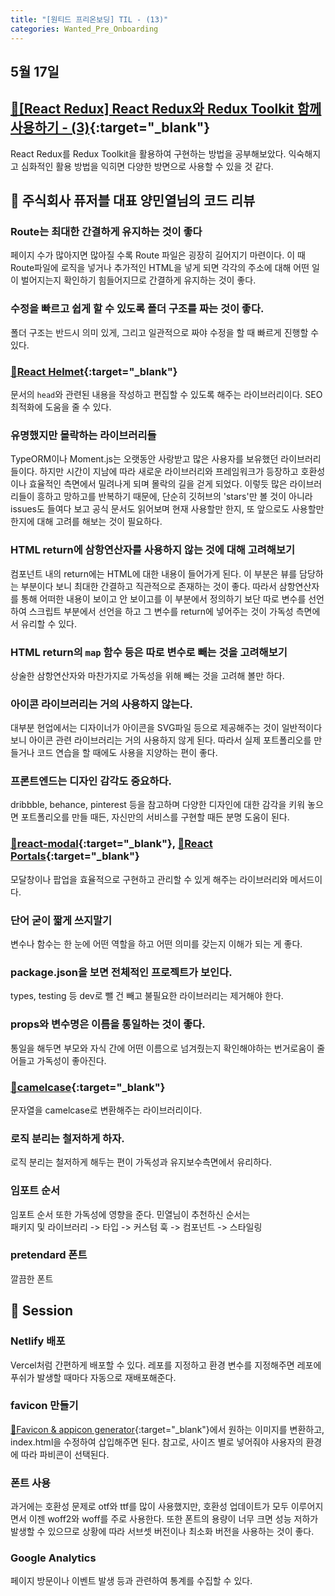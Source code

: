 ```yaml
---
title: "[원티드 프리온보딩] TIL - (13)"
categories: Wanted_Pre_Onboarding
---
```


## 5월 17일

## [🔗[React Redux] React Redux와 Redux Toolkit 함께 사용하기 - (3)](https://moon-ga.github.io/react_redux/3-using-react-redux-with-redux-toolkit/){:target="\_blank"}

React Redux를 Redux Toolkit을 활용하여 구현하는 방법을 공부해보았다. 익숙해지고 심화적인 활용 방법을 익히면 다양한 방면으로 사용할 수 있을 것 같다.

## 📌 주식회사 퓨저블 대표 양민열님의 코드 리뷰

### Route는 최대한 간결하게 유지하는 것이 좋다

페이지 수가 많아지면 많아질 수록 Route 파일은 굉장히 길어지기 마련이다. 이 때 Route파일에 로직을 넣거나 추가적인 HTML을 넣게 되면 각각의 주소에 대해 어떤 일이 벌어지는지 확인하기 힘들어지므로 간결하게 유지하는 것이 좋다.

### 수정을 빠르고 쉽게 할 수 있도록 폴더 구조를 짜는 것이 좋다.

폴더 구조는 반드시 의미 있게, 그리고 일관적으로 짜야 수정을 할 때 빠르게 진행할 수 있다.

### [🔗React Helmet](https://github.com/nfl/react-helmet){:target="\_blank"}

문서의 `head`와 관련된 내용을 작성하고 편집할 수 있도록 해주는 라이브러리이다. SEO 최적화에 도움을 줄 수 있다.

### 유명했지만 몰락하는 라이브러리들

TypeORM이나 Moment.js는 오랫동안 사랑받고 많은 사용자를 보유했던 라이브러리들이다. 하지만 시간이 지남에 따라 새로운 라이브러리와 프레임워크가 등장하고 호환성이나 효율적인 측면에서 밀려나게 되며 몰락의 길을 걷게 되었다. 이렇듯 많은 라이브러리들이 흥하고 망하고를 반복하기 때문에, 단순히 깃허브의 'stars'만 볼 것이 아니라 issues도 들여다 보고 공식 문서도 읽어보며 현재 사용할만 한지, 또 앞으로도 사용할만 한지에 대해 고려를 해보는 것이 필요하다.

### HTML return에 삼항연산자를 사용하지 않는 것에 대해 고려해보기

컴포넌트 내의 return에는 HTML에 대한 내용이 들어가게 된다. 이 부분은 뷰를 담당하는 부분이다 보니 최대한 간결하고 직관적으로 존재하는 것이 좋다. 따라서 삼항연산자를 통해 어떠한 내용이 보이고 안 보이고를 이 부분에서 정의하기 보단 따로 변수를 선언하여 스크립트 부분에서 선언을 하고 그 변수를 return에 넣어주는 것이 가독성 측면에서 유리할 수 있다.

### HTML return의 `map` 함수 등은 따로 변수로 빼는 것을 고려해보기

상술한 삼항연산자와 마찬가지로 가독성을 위해 빼는 것을 고려해 볼만 하다.

### 아이콘 라이브러리는 거의 사용하지 않는다.

대부분 현업에서는 디자이너가 아이콘을 SVG파일 등으로 제공해주는 것이 일반적이다 보니 아이콘 관련 라이브러리는 거의 사용하지 않게 된다. 따라서 실제 포트폴리오를 만들거나 코드 연습을 할 때에도 사용을 지양하는 편이 좋다.

### 프론트엔드는 디자인 감각도 중요하다.

dribbble, behance, pinterest 등을 참고하며 다양한 디자인에 대한 감각을 키워 놓으면 포트폴리오를 만들 때든, 자신만의 서비스를 구현할 때든 분명 도움이 된다.

### [🔗react-modal](https://github.com/reactjs/react-modal){:target="\_blank"}, [🔗React Portals](https://ko.reactjs.org/docs/portals.html){:target="\_blank"}

모달창이나 팝업을 효율적으로 구현하고 관리할 수 있게 해주는 라이브러리와 메서드이다.

### 단어 굳이 짧게 쓰지말기

변수나 함수는 한 눈에 어떤 역할을 하고 어떤 의미를 갖는지 이해가 되는 게 좋다.

### package.json을 보면 전체적인 프로젝트가 보인다.

types, testing 등 dev로 뺄 건 빼고 불필요한 라이브러리는 제거해야 한다.

### props와 변수명은 이름을 통일하는 것이 좋다.

통일을 해두면 부모와 자식 간에 어떤 이름으로 넘겨줬는지 확인해야하는 번거로움이 줄어들고 가독성이 좋아진다.

### [🔗camelcase](https://github.com/sindresorhus/camelcase){:target="\_blank"}

문자열을 camelcase로 변환해주는 라이브러리이다.

### 로직 분리는 철저하게 하자.

로직 분리는 철저하게 해두는 편이 가독성과 유지보수측면에서 유리하다.

### 임포트 순서

임포트 순서 또한 가독성에 영향을 준다.
민열님이 추천하신 순서는  
패키지 및 라이브러리 -> 타입 -> 커스텀 훅 -> 컴포넌트 -> 스타일링

### pretendard 폰트

깔끔한 폰트

## 📌 Session

### Netlify 배포

Vercel처럼 간편하게 배포할 수 있다. 레포를 지정하고 환경 변수를 지정해주면 레포에 푸쉬가 발생할 때마다 자동으로 재배포해준다.

### favicon 만들기

[🔗Favicon & appicon generator](https://www.favicon-generator.org/){:target="\_blank"}에서 원하는 이미지를 변환하고, index.html을 수정하여 삽입해주면 된다. 참고로, 사이즈 별로 넣어줘야 사용자의 환경에 따라 파비콘이 선택된다.

### 폰트 사용

과거에는 호환성 문제로 otf와 ttf를 많이 사용했지만, 호환성 업데이트가 모두 이루어지면서 이젠 woff2와 woff를 주로 사용한다. 또한 폰트의 용량이 너무 크면 성능 저하가 발생할 수 있으므로 상황에 따라 서브셋 버전이나 최소화 버전을 사용하는 것이 좋다.

### Google Analytics

페이지 방문이나 이벤트 발생 등과 관련하여 통계를 수집할 수 있다.
